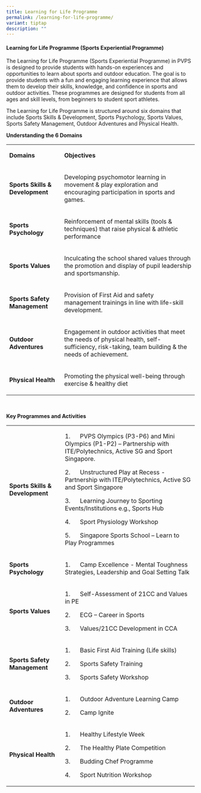 ```yaml
---
title: Learning for Life Programme
permalink: /learning-for-life-programme/
variant: tiptap
description: ""
---
```

<h4><strong>Learning for Life Programme (Sports Experiential Programme)</strong></h4>
<p>The Learning for Life Programme (Sports Experiential Programme) in PVPS
is designed to provide students with hands-on experiences and opportunities
to learn about sports and outdoor education. The goal is to provide students
with a fun and engaging learning experience that allows them to develop
their skills, knowledge, and confidence in sports and outdoor activities.
These programmes are designed for students from all ages and skill levels,
from beginners to student sport athletes.</p>
<p>The Learning for Life Programme is structured around six domains that
include Sports Skills &amp; Development, Sports Psychology, Sports Values,
Sports Safety Management, Outdoor Adventures and Physical Health.</p>
<p><strong>Understanding the 6 Domains</strong>
</p>
<table style="minWidth: 50px">
<colgroup>
<col>
<col>
</colgroup>
<tbody>
<tr>
<td rowspan="1" colspan="1">
<p><strong>Domains</strong>
</p>
</td>
<td rowspan="1" colspan="1">
<p><strong>Objectives</strong>
</p>
</td>
</tr>
<tr>
<td rowspan="1" colspan="1">
<p><strong>Sports Skills &amp; Development</strong>
</p>
</td>
<td rowspan="1" colspan="1">
<p>Developing psychomotor learning in movement &amp; play exploration and
encouraging participation in sports and games.</p>
</td>
</tr>
<tr>
<td rowspan="1" colspan="1">
<p><strong>Sports Psychology</strong>
</p>
</td>
<td rowspan="1" colspan="1">
<p>Reinforcement of mental skills (tools &amp; techniques) that raise physical
&amp; athletic performance</p>
</td>
</tr>
<tr>
<td rowspan="1" colspan="1">
<p><strong>Sports Values</strong>
</p>
</td>
<td rowspan="1" colspan="1">
<p>Inculcating the school shared values through the promotion and display
of pupil leadership and sportsmanship.</p>
</td>
</tr>
<tr>
<td rowspan="1" colspan="1">
<p><strong>Sports Safety Management</strong>
</p>
</td>
<td rowspan="1" colspan="1">
<p>Provision of First Aid and safety management trainings in line with life-skill
development.</p>
</td>
</tr>
<tr>
<td rowspan="1" colspan="1">
<p><strong>Outdoor Adventures</strong>
</p>
</td>
<td rowspan="1" colspan="1">
<p>Engagement in outdoor activities that meet the needs of physical health,
self-sufficiency, risk-taking, team building &amp; the needs of achievement.</p>
</td>
</tr>
<tr>
<td rowspan="1" colspan="1">
<p><strong>Physical Health</strong>
</p>
</td>
<td rowspan="1" colspan="1">
<p>Promoting the physical well-being through exercise &amp; healthy diet</p>
</td>
</tr>
</tbody>
</table>
<p><strong>&nbsp;</strong>
</p>
<p><strong>Key Programmes and Activities</strong>
</p>
<table style="minWidth: 50px">
<colgroup>
<col>
<col>
</colgroup>
<tbody>
<tr>
<td rowspan="1" colspan="1">
<p><strong>Sports Skills &amp; Development</strong>
</p>
</td>
<td rowspan="1" colspan="1">
<p>1.&nbsp;&nbsp;&nbsp;&nbsp;&nbsp; PVPS Olympics (P3-P6) and Mini Olympics
(P1-P2) – Partnership with ITE/Polytechnics, Active SG and Sport Singapore.</p>
<p>2.&nbsp;&nbsp;&nbsp;&nbsp;&nbsp; Unstructured Play at Recess - Partnership
with ITE/Polytechnics, Active SG and Sport Singapore</p>
<p>3.&nbsp;&nbsp;&nbsp;&nbsp;&nbsp; Learning Journey to Sporting Events/Institutions
e.g., Sports Hub</p>
<p>4.&nbsp;&nbsp;&nbsp;&nbsp;&nbsp; Sport Physiology Workshop</p>
<p>5.&nbsp;&nbsp;&nbsp;&nbsp;&nbsp; Singapore Sports School – Learn to Play
Programmes</p>
</td>
</tr>
<tr>
<td rowspan="1" colspan="1">
<p><strong>Sports Psychology</strong>
</p>
</td>
<td rowspan="1" colspan="1">
<p>1.&nbsp;&nbsp;&nbsp;&nbsp;&nbsp; Camp Excellence - Mental Toughness Strategies,
Leadership and Goal Setting Talk</p>
</td>
</tr>
<tr>
<td rowspan="1" colspan="1">
<p><strong>Sports Values</strong>
</p>
</td>
<td rowspan="1" colspan="1">
<p>1.&nbsp;&nbsp;&nbsp;&nbsp;&nbsp; Self-Assessment of 21CC and Values in
PE</p>
<p>2.&nbsp;&nbsp;&nbsp;&nbsp;&nbsp; ECG – Career in Sports</p>
<p>3.&nbsp;&nbsp;&nbsp;&nbsp;&nbsp; Values/21CC Development in CCA</p>
</td>
</tr>
<tr>
<td rowspan="1" colspan="1">
<p><strong>Sports Safety Management</strong>
</p>
</td>
<td rowspan="1" colspan="1">
<p>1.&nbsp;&nbsp;&nbsp;&nbsp;&nbsp; Basic First Aid Training (Life skills)</p>
<p>2.&nbsp;&nbsp;&nbsp;&nbsp;&nbsp; Sports Safety Training</p>
<p>3.&nbsp;&nbsp;&nbsp;&nbsp;&nbsp; Sports Safety Workshop</p>
</td>
</tr>
<tr>
<td rowspan="1" colspan="1">
<p><strong>Outdoor Adventures</strong>
</p>
</td>
<td rowspan="1" colspan="1">
<p>1.&nbsp;&nbsp;&nbsp;&nbsp;&nbsp; Outdoor Adventure Learning Camp</p>
<p>2.&nbsp;&nbsp;&nbsp;&nbsp;&nbsp; Camp Ignite</p>
</td>
</tr>
<tr>
<td rowspan="1" colspan="1">
<p><strong>Physical Health</strong>
</p>
</td>
<td rowspan="1" colspan="1">
<p>1.&nbsp;&nbsp;&nbsp;&nbsp;&nbsp; Healthy Lifestyle Week</p>
<p>2.&nbsp;&nbsp;&nbsp;&nbsp;&nbsp; The Healthy Plate Competition</p>
<p>3.&nbsp;&nbsp;&nbsp;&nbsp;&nbsp; Budding Chef Programme</p>
<p>4.&nbsp;&nbsp;&nbsp;&nbsp;&nbsp; Sport Nutrition Workshop</p>
</td>
</tr>
</tbody>
</table>
<p></p>